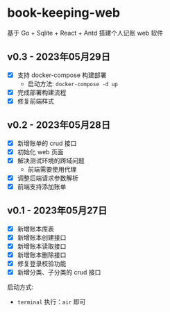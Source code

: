 # book-keeping-web

基于 Go + Sqlite + React + Antd 搭建个人记账 web 软件

## v0.3 - 2023年05月29日

- [x] 支持 docker-compose 构建部署
  - 启动方法: `docker-compose -d up`
- [x] 完成部署构建流程
- [x] 修复前端样式

## v0.2 - 2023年05月28日

- [x] 新增账单的 crud 接口
- [x] 初始化 web 页面
- [x] 解决测试环境的跨域问题
    - 前端需要使用代理
- [x] 调整后端请求参数解析
- [x] 前端支持添加账单

## v0.1 - 2023年05月27日

- [x] 新增账本库表
- [x] 新增账本创建接口
- [x] 新增账本读取接口
- [x] 新增账本删除接口
- [x] 修复登录校验功能
- [x] 新增分类、子分类的 crud 接口

启动方式:

- `terminal` 执行：`air` 即可